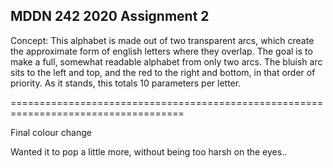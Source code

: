 ## MDDN 242 2020 Assignment 2

Concept:
This alphabet is made out of two transparent arcs, which create the approximate form of english letters where they overlap. The goal is to make a full, somewhat readable alphabet from only two arcs. The bluish arc sits to the left and top, and the red to the right and bottom, in that order of priority. As it stands, this totals 10 parameters per letter.

====================================================================================

Final colour change

Wanted it to pop a little more, without being too harsh on the eyes..
